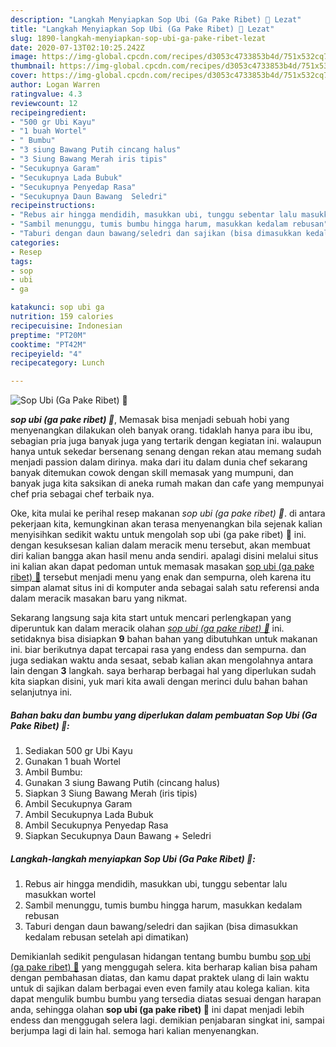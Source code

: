 ```yaml
---
description: "Langkah Menyiapkan Sop Ubi (Ga Pake Ribet) 🤣 Lezat"
title: "Langkah Menyiapkan Sop Ubi (Ga Pake Ribet) 🤣 Lezat"
slug: 1890-langkah-menyiapkan-sop-ubi-ga-pake-ribet-lezat
date: 2020-07-13T02:10:25.242Z
image: https://img-global.cpcdn.com/recipes/d3053c4733853b4d/751x532cq70/sop-ubi-ga-pake-ribet-🤣-foto-resep-utama.jpg
thumbnail: https://img-global.cpcdn.com/recipes/d3053c4733853b4d/751x532cq70/sop-ubi-ga-pake-ribet-🤣-foto-resep-utama.jpg
cover: https://img-global.cpcdn.com/recipes/d3053c4733853b4d/751x532cq70/sop-ubi-ga-pake-ribet-🤣-foto-resep-utama.jpg
author: Logan Warren
ratingvalue: 4.3
reviewcount: 12
recipeingredient:
- "500 gr Ubi Kayu"
- "1 buah Wortel"
- " Bumbu"
- "3 siung Bawang Putih cincang halus"
- "3 Siung Bawang Merah iris tipis"
- "Secukupnya Garam"
- "Secukupnya Lada Bubuk"
- "Secukupnya Penyedap Rasa"
- "Secukupnya Daun Bawang  Seledri"
recipeinstructions:
- "Rebus air hingga mendidih, masukkan ubi, tunggu sebentar lalu masukkan wortel"
- "Sambil menunggu, tumis bumbu hingga harum, masukkan kedalam rebusan"
- "Taburi dengan daun bawang/seledri dan sajikan (bisa dimasukkan kedalam rebusan setelah api dimatikan)"
categories:
- Resep
tags:
- sop
- ubi
- ga

katakunci: sop ubi ga 
nutrition: 159 calories
recipecuisine: Indonesian
preptime: "PT20M"
cooktime: "PT42M"
recipeyield: "4"
recipecategory: Lunch

---
```



![Sop Ubi (Ga Pake Ribet) 🤣](https://img-global.cpcdn.com/recipes/d3053c4733853b4d/751x532cq70/sop-ubi-ga-pake-ribet-🤣-foto-resep-utama.jpg)

<b><i>sop ubi (ga pake ribet) 🤣</i></b>, Memasak bisa menjadi sebuah hobi yang menyenangkan dilakukan oleh banyak orang. tidaklah hanya para ibu ibu, sebagian pria juga banyak juga yang tertarik dengan kegiatan ini. walaupun hanya untuk sekedar bersenang senang dengan rekan atau memang sudah menjadi passion dalam dirinya. maka dari itu dalam dunia chef sekarang banyak ditemukan cowok dengan skill memasak yang mumpuni, dan banyak juga kita saksikan di aneka rumah makan dan cafe yang mempunyai chef pria sebagai chef terbaik nya.



Oke, kita mulai ke perihal resep makanan <i>sop ubi (ga pake ribet) 🤣</i>. di antara pekerjaan kita, kemungkinan akan terasa menyenangkan bila sejenak kalian menyisihkan sedikit waktu untuk mengolah sop ubi (ga pake ribet) 🤣 ini. dengan kesuksesan kalian dalam meracik menu tersebut, akan membuat diri kalian bangga akan hasil menu anda sendiri. apalagi disini melalui situs ini kalian akan dapat pedoman untuk memasak masakan <u>sop ubi (ga pake ribet) 🤣</u> tersebut menjadi menu yang enak dan sempurna, oleh karena itu simpan alamat situs ini di komputer anda sebagai salah satu referensi anda dalam meracik masakan baru yang nikmat.


Sekarang langsung saja kita start untuk mencari perlengkapan yang diperuntuk kan dalam meracik olahan <u><i>sop ubi (ga pake ribet) 🤣</i></u> ini. setidaknya bisa disiapkan <b>9</b> bahan bahan yang dibutuhkan untuk makanan ini. biar berikutnya dapat tercapai rasa yang endess dan sempurna. dan juga sediakan waktu anda sesaat, sebab kalian akan mengolahnya antara lain dengan <b>3</b> langkah. saya berharap berbagai hal yang diperlukan sudah kita siapkan disini, yuk mari kita awali dengan merinci dulu bahan bahan selanjutnya ini.

<!--inarticleads1-->

##### Bahan baku dan bumbu yang diperlukan dalam pembuatan Sop Ubi (Ga Pake Ribet) 🤣:

1. Sediakan 500 gr Ubi Kayu
1. Gunakan 1 buah Wortel
1. Ambil  Bumbu:
1. Gunakan 3 siung Bawang Putih (cincang halus)
1. Siapkan 3 Siung Bawang Merah (iris tipis)
1. Ambil Secukupnya Garam
1. Ambil Secukupnya Lada Bubuk
1. Ambil Secukupnya Penyedap Rasa
1. Siapkan Secukupnya Daun Bawang + Seledri




<!--inarticleads2-->

##### Langkah-langkah menyiapkan Sop Ubi (Ga Pake Ribet) 🤣:

1. Rebus air hingga mendidih, masukkan ubi, tunggu sebentar lalu masukkan wortel
1. Sambil menunggu, tumis bumbu hingga harum, masukkan kedalam rebusan
1. Taburi dengan daun bawang/seledri dan sajikan (bisa dimasukkan kedalam rebusan setelah api dimatikan)




Demikianlah sedikit pengulasan hidangan tentang bumbu bumbu <u>sop ubi (ga pake ribet) 🤣</u> yang menggugah selera. kita berharap kalian bisa paham dengan pembahasan diatas, dan kamu dapat praktek ulang di lain waktu untuk di sajikan dalam berbagai even even family atau kolega kalian. kita dapat mengulik bumbu bumbu yang tersedia diatas sesuai dengan harapan anda, sehingga olahan <b>sop ubi (ga pake ribet) 🤣</b> ini dapat menjadi lebih endess dan menggugah selera lagi. demikian penjabaran singkat ini, sampai berjumpa lagi di lain hal. semoga hari kalian menyenangkan.
